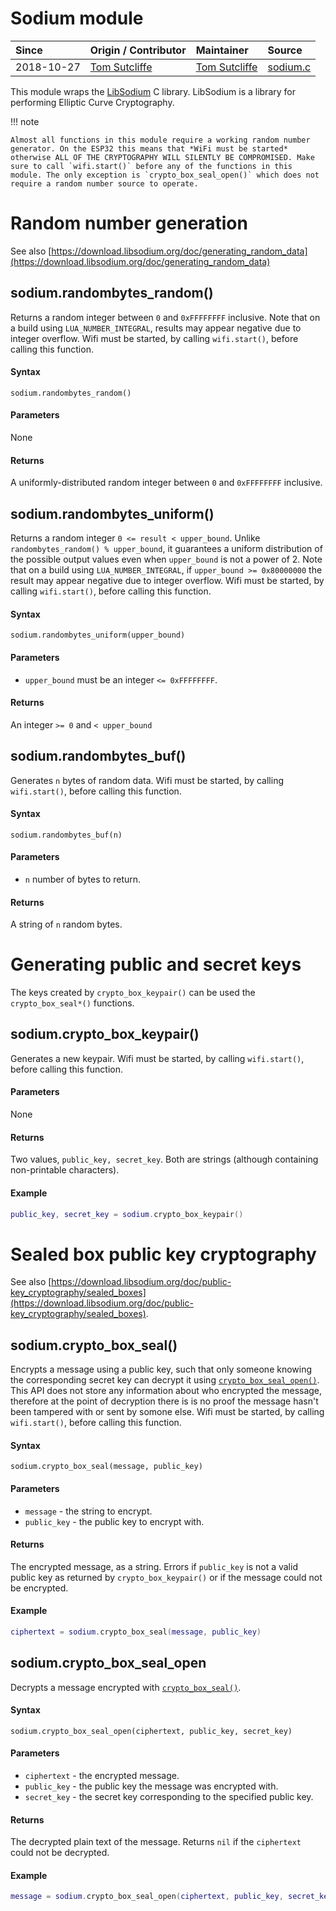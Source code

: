 # Sodium module
| Since  | Origin / Contributor  | Maintainer  | Source  |
| :----- | :-------------------- | :---------- | :------ |
| 2018-10-27 | [Tom Sutcliffe](https://github.com/tomsci) | [Tom Sutcliffe](https://github.com/tomsci) | [sodium.c](../../../components/modules/sodium.c)|

This module wraps the [LibSodium](https://libsodium.org/) C library. LibSodium is a library for performing Elliptic Curve Cryptography.

!!! note

    Almost all functions in this module require a working random number generator. On the ESP32 this means that *WiFi must be started* otherwise ALL OF THE CRYPTOGRAPHY WILL SILENTLY BE COMPROMISED. Make sure to call `wifi.start()` before any of the functions in this module. The only exception is `crypto_box_seal_open()` which does not require a random number source to operate.

# Random number generation
See also [https://download.libsodium.org/doc/generating_random_data](https://download.libsodium.org/doc/generating_random_data)

## sodium.randombytes_random()
Returns a random integer between `0` and `0xFFFFFFFF` inclusive. Note that on a build using `LUA_NUMBER_INTEGRAL`, results may appear negative due to integer overflow. Wifi must be started, by calling `wifi.start()`, before calling this function.

#### Syntax
`sodium.randombytes_random()`

#### Parameters
None

#### Returns
A uniformly-distributed random integer between `0` and `0xFFFFFFFF` inclusive.

## sodium.randombytes_uniform()
Returns a random integer  `0 <= result < upper_bound`. Unlike `randombytes_random() % upper_bound`, it guarantees a uniform distribution of the possible output values even when `upper_bound` is not a power of 2. Note that on a build using `LUA_NUMBER_INTEGRAL`, if `upper_bound >= 0x80000000` the result may appear negative due to integer overflow. Wifi must be started, by calling `wifi.start()`, before calling this function.

#### Syntax
`sodium.randombytes_uniform(upper_bound)`

#### Parameters
- `upper_bound` must be an integer `<= 0xFFFFFFFF`.

#### Returns
An integer `>= 0` and `< upper_bound`

## sodium.randombytes_buf()
Generates `n` bytes of random data. Wifi must be started, by calling `wifi.start()`, before calling this function.

#### Syntax
`sodium.randombytes_buf(n)`

#### Parameters
- `n` number of bytes to return.

#### Returns
A string of `n` random bytes.

# Generating public and secret keys
The keys created by `crypto_box_keypair()` can be used the `crypto_box_seal*()` functions.

## sodium.crypto_box_keypair()
Generates a new keypair. Wifi must be started, by calling `wifi.start()`, before calling this function.

#### Parameters
None

#### Returns
Two values, `public_key, secret_key`. Both are strings (although containing non-printable characters).

#### Example
```lua
public_key, secret_key = sodium.crypto_box_keypair()
```

# Sealed box public key cryptography
See also [https://download.libsodium.org/doc/public-key_cryptography/sealed_boxes](https://download.libsodium.org/doc/public-key_cryptography/sealed_boxes).

## sodium.crypto_box_seal()
Encrypts a message using a public key, such that only someone knowing the corresponding secret key can decrypt it using [`crypto_box_seal_open()`](#sodiumcryptoboxsealopen). This API does not store any information about who encrypted the message, therefore at the point of decryption there is is no proof the message hasn't been tampered with or sent by somone else. Wifi must be started, by calling `wifi.start()`, before calling this function.

#### Syntax
`sodium.crypto_box_seal(message, public_key)`

#### Parameters
- `message` - the string to encrypt.
- `public_key` - the public key to encrypt with.

#### Returns
The encrypted message, as a string. Errors if `public_key` is not a valid public key as returned by `crypto_box_keypair()` or if the message could not be encrypted.

#### Example
```lua
ciphertext = sodium.crypto_box_seal(message, public_key)
```

## sodium.crypto_box_seal_open
Decrypts a message encrypted with [`crypto_box_seal()`](#sodiumcryptoboxseal).

#### Syntax
`sodium.crypto_box_seal_open(ciphertext, public_key, secret_key)`

#### Parameters
- `ciphertext` - the encrypted message.
- `public_key` - the public key the message was encrypted with.
- `secret_key` - the secret key corresponding to the specified public key.

#### Returns
The decrypted plain text of the message. Returns `nil` if the `ciphertext` could not be decrypted.

#### Example
```lua
message = sodium.crypto_box_seal_open(ciphertext, public_key, secret_key)
```
